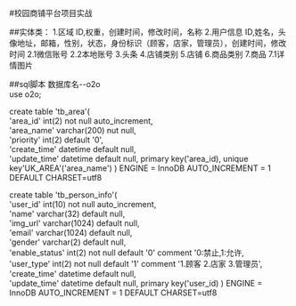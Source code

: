 #校园商铺平台项目实战

##实体类：
    1.区域  ID,权重，创建时间，修改时间，名称
    2.用户信息 ID,姓名，头像地址，邮箱，性别，状态，身份标识（顾客，店家，管理员），创建时间，修改时间
        2.1微信账号
        2.2本地账号
    3.头条
    4.店铺类别
    5.店铺
    6.商品类别
    7.商品
        7.1详情图片
        
##sql脚本
数据库名--o2o  
use o2o;  
 
create table 'tb_area'(  
    'area_id' int(2) not null auto_increment,  
    'area_name' varchar(200) nut null,  
    'priority' int(2) default '0',  
    'create_time' datetime default null,  
    'update_time' datetime default null,
    primary key('area_id),
    unique key'UK_AREA'('area_name')
) ENGINE = InnoDB AUTO_INCREMENT = 1 DEFAULT CHARSET=utf8  

create table 'tb_person_info'(  
    'user_id' int(10) not null auto_increment,  
    'name' varchar(32) default null,  
    'img_url' varchar(1024) default null,  
    'email' varchar(1024) default null,  
    'gender' varchar(2) default null,  
    'enable_status' int(2) not null default '0' comment '0:禁止,1:允许,  
    'user_type' int(2) not null default '1' comment '1.顾客 2.店家 3.管理员',  
    'create_time' datetime default null,  
    'update_time' datetime default null,
    primary key('user_id)
) ENGINE = InnoDB AUTO_INCREMENT = 1 DEFAULT CHARSET=utf8
